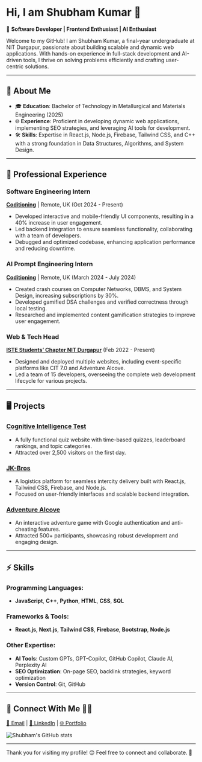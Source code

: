 # Hi, I am Shubham Kumar 👋

🌟 **Software Developer | Frontend Enthusiast | AI Enthusiast**

Welcome to my GitHub! I am Shubham Kumar, a final-year undergraduate at NIT Durgapur, passionate about building scalable and dynamic web applications. With hands-on experience in full-stack development and AI-driven tools, I thrive on solving problems efficiently and crafting user-centric solutions. 

---

## 📖 About Me
- 🎓 **Education**: Bachelor of Technology in Metallurgical and Materials Engineering (2025)  
- 🌐 **Experience**: Proficient in developing dynamic web applications, implementing SEO strategies, and leveraging AI tools for development.  
- 🛠️ **Skills**: Expertise in React.js, Node.js, Firebase, Tailwind CSS, and C++ with a strong foundation in Data Structures, Algorithms, and System Design.  

---

## 💼 Professional Experience

### **Software Engineering Intern**  
**[Coditioning](https://www.coditioning.com/)** | Remote, UK (Oct 2024 - Present)    
- Developed interactive and mobile-friendly UI components, resulting in a 40% increase in user engagement.  
- Led backend integration to ensure seamless functionality, collaborating with a team of developers.  
- Debugged and optimized codebase, enhancing application performance and reducing downtime.  

### **AI Prompt Engineering Intern**  
**[Coditioning](https://www.coditioning.com/)** | Remote, UK (March 2024 - July 2024)  
- Created crash courses on Computer Networks, DBMS, and System Design, increasing subscriptions by 30%.  
- Developed gamified DSA challenges and verified correctness through local testing.  
- Researched and implemented content gamification strategies to improve user engagement.  

### **Web & Tech Head**  
**[ISTE Students’ Chapter NIT Durgapur](https://www.istenitdgp.com/)** (Feb 2022 - Present)  
- Designed and deployed multiple websites, including event-specific platforms like CIT 7.0 and Adventure Alcove.  
- Led a team of 15 developers, overseeing the complete web development lifecycle for various projects.

---

## 🖥️ Projects

### **[Cognitive Intelligence Test](https://cit.istenitdgp.com/)**  
- A fully functional quiz website with time-based quizzes, leaderboard rankings, and topic categories.  
- Attracted over 2,500 visitors on the first day.  

### **[JK-Bros](https://jk-bros-netlify.netlify.app/)**  
- A logistics platform for seamless intercity delivery built with React.js, Tailwind CSS, Firebase, and Node.js.  
- Focused on user-friendly interfaces and scalable backend integration.  

### **[Adventure Alcove](https://adventure-alcove.vercel.app/)**  
- An interactive adventure game with Google authentication and anti-cheating features.  
- Attracted 500+ participants, showcasing robust development and engaging design.

---

## ⚡ Skills

### Programming Languages:
- **JavaScript**, **C++**, **Python**, **HTML**, **CSS**, **SQL**

### Frameworks & Tools:
- **React.js**, **Next.js**, **Tailwind CSS**, **Firebase**, **Bootstrap**, **Node.js**

### Other Expertise:
- **AI Tools**: Custom GPTs, GPT-Copilot, GitHub Copilot, Claude AI, Perplexity AI  
- **SEO Optimization**: On-page SEO, backlink strategies, keyword optimization  
- **Version Control**: Git, GitHub

---

## 🔗 Connect With Me 👨‍🚀
[📧 Email](mailto:shubhamsingaal@gmail.com) | [💼 LinkedIn](https://www.linkedin.com/in/shubhamsingaal/) | [🌐 Portfolio](https://shubhamsingaal.vercel.app/)  

![Shubham's GitHub stats](https://github-readme-stats.vercel.app/api?username=shubhamsingaal&show_icons=true&theme=radical)  

---

Thank you for visiting my profile! 😊 Feel free to connect and collaborate. 🚀
